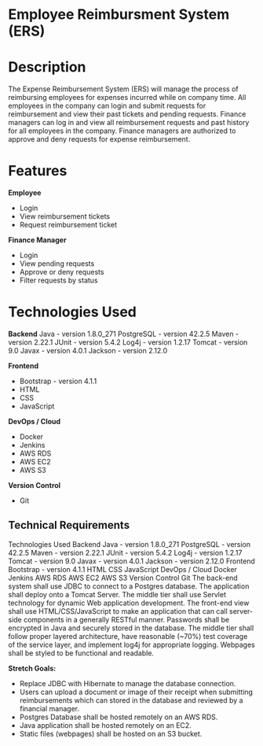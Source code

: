 # Employee Reimbursment System (ERS)

# Description
The Expense Reimbursement System (ERS) will manage the process of reimbursing employees for expenses incurred while on company time. All employees in the company can login and submit requests for reimbursement and view their past tickets and pending requests. Finance managers can log in and view all reimbursement requests and past history for all employees in the company. Finance managers are authorized to approve and deny requests for expense reimbursement.

# Features
**Employee**
* Login
* View reimbursement tickets
* Request reimbursement ticket

**Finance Manager**
* Login
* View pending requests
* Approve or deny requests
* Filter requests by status
# Technologies Used

**Backend**
Java - version 1.8.0_271
PostgreSQL - version 42.2.5
Maven - version 2.22.1
JUnit - version 5.4.2
Log4j - version 1.2.17
Tomcat - version 9.0
Javax - version 4.0.1
Jackson - version 2.12.0

**Frontend**
* Bootstrap - version 4.1.1
* HTML
* CSS
* JavaScript

**DevOps / Cloud**
* Docker
* Jenkins
* AWS RDS
* AWS EC2
* AWS S3

**Version Control**
* Git


## Technical Requirements
Technologies Used
Backend
Java - version 1.8.0_271
PostgreSQL - version 42.2.5
Maven - version 2.22.1
JUnit - version 5.4.2
Log4j - version 1.2.17
Tomcat - version 9.0
Javax - version 4.0.1
Jackson - version 2.12.0
Frontend
Bootstrap - version 4.1.1
HTML
CSS
JavaScript
DevOps / Cloud
Docker
Jenkins
AWS RDS
AWS EC2
AWS S3
Version Control
Git
The back-end system shall use JDBC to connect to a Postgres database. The application shall deploy onto a Tomcat Server. The middle tier shall use Servlet technology for dynamic Web application development. The front-end view shall use HTML/CSS/JavaScript to make an application that can call server-side components in a generally RESTful manner. Passwords shall be encrypted in Java and securely stored in the database. The middle tier shall follow proper layered architecture, have reasonable (~70%) test coverage of the service layer, and implement log4j for appropriate logging. Webpages shall be styled to be functional and readable. 

**Stretch Goals:**
* Replace JDBC with Hibernate to manage the database connection.
* Users can upload a document or image of their receipt when submitting reimbursements which can stored in the database and reviewed by a financial manager.
* Postgres Database shall be hosted remotely on an AWS RDS. 
* Java application shall be hosted remotely on an EC2.
* Static files (webpages) shall be hosted on an S3 bucket. 
